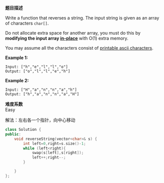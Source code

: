  **题目描述**   

Write a function that reverses a string. The input string is given as an array of characters `char[]`.

Do not allocate extra space for another array, you must do this by **modifying the input array [in-place](https://en.wikipedia.org/wiki/In-place_algorithm)** with O(1) extra memory.

You may assume all the characters consist of [printable ascii characters](https://en.wikipedia.org/wiki/ASCII#Printable_characters).

**Example 1:**

```
Input: ["h","e","l","l","o"]
Output: ["o","l","l","e","h"]
```

**Example 2:**

```
Input: ["H","a","n","n","a","h"]
Output: ["h","a","n","n","a","H"]
```

 **难度系数**    
Easy

解法：左右各一个指针，向中心移动
```c++
class Solution {
public:
    void reverseString(vector<char>& s) {
        int left=0,right=s.size()-1;
        while (left<right){
            swap(s[left],s[right]);
            left++;right--;
        }

    }
};
```
